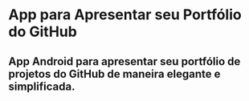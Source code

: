 #  App para Apresentar seu Portfólio do GitHub
## App Android para apresentar seu portfólio de projetos do GitHub  de maneira elegante e simplificada. ##
